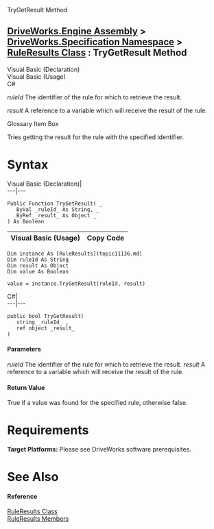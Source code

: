 TryGetResult Method   
  
[DriveWorks.Engine Assembly](topic2156.md) > [DriveWorks.Specification Namespace](topic10764.md) > [RuleResults Class](topic11136.md) : TryGetResult Method  
---  
  
Visual Basic (Declaration)    
Visual Basic (Usage)    
C# 

_ruleId_
    The identifier of the rule for which to retrieve the result.

_result_
    A reference to a variable which will receive the result of the rule.

Glossary Item Box

Tries getting the result for the rule with the specified identifier. 

# Syntax

Visual Basic (Declaration)|   
---|---  
      
    
    Public Function TryGetResult( _
       ByVal _ruleId_ As String, _
       ByRef _result_ As Object _
    ) As Boolean  
  
Visual Basic (Usage)| Copy Code  
---|---  
      
    
    Dim instance As [RuleResults](topic11136.md)
    Dim ruleId As String
    Dim result As Object
    Dim value As Boolean
     
    value = instance.TryGetResult(ruleId, result)  
  
C#|   
---|---  
      
    
    public bool TryGetResult( 
       string _ruleId_ ,
       ref object _result_
    )  
  
#### Parameters

 _ruleId_
    The identifier of the rule for which to retrieve the result.
_result_
    A reference to a variable which will receive the result of the rule.

#### Return Value

True if a value was found for the specified rule, otherwise false.

# Requirements

**Target Platforms:** Please see DriveWorks software prerequisites.

# See Also

#### Reference

[RuleResults Class](topic11136.md)   
[RuleResults Members](topic11137.md)


